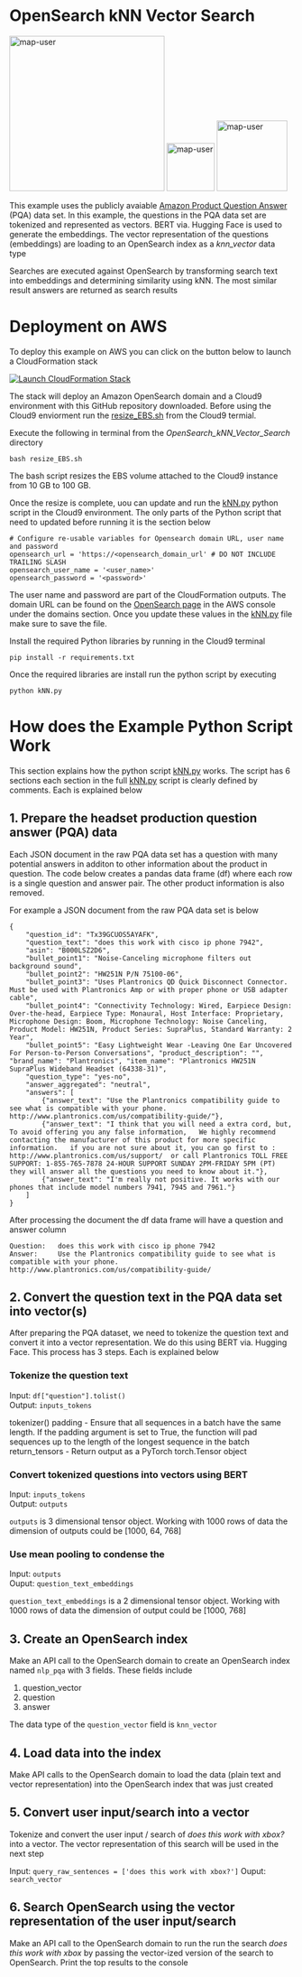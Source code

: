 # OpenSearch kNN Vector Search

<img width="275" alt="map-user" src="https://img.shields.io/badge/cloudformation template deployments-13-blue"> <img width="85" alt="map-user" src="https://img.shields.io/badge/views-512-green"> <img width="125" alt="map-user" src="https://img.shields.io/badge/unique visits-0090-green">

This example uses the publicly avaiable [Amazon Product Question Answer](https://registry.opendata.aws/amazon-pqa/) (PQA) data set. In this example, the questions in the PQA data set are tokenized and represented as vectors. BERT via. Hugging Face is used to generate the embeddings. The vector representation of the questions (embeddings) are loading to an OpenSearch index as a *knn_vector* data type

Searches are executed against OpenSearch by transforming search text into embeddings and determining similarity using kNN. The most similar result answers are returned as search results

# Deployment on AWS

To deploy this example on AWS you can click on the button below to launch a CloudFormation stack

[![Launch CloudFormation Stack](https://sharkech-public.s3.amazonaws.com/misc-public/cloudformation-launch-stack.png)](https://console.aws.amazon.com/cloudformation/home#/stacks/new?stackName=open-search-kNN&templateURL=https://sharkech-public.s3.amazonaws.com/misc-public/OpenSearch_kNN_Vector_Search.yaml)

The stack will deploy an Amazon OpenSearch domain and a Cloud9 environment with this GitHub repository downloaded. Before using the Cloud9 enviorment run the [resize_EBS.sh](https://github.com/ev2900/OpenSearch_kNN_Vector_Search/blob/main/resize_EBS.sh) from the Cloud9 termial.

Execute the following in terminal from the *OpenSearch_kNN_Vector_Search* directory

```bash resize_EBS.sh```

The bash script resizes the EBS volume attached to the Cloud9 instance from 10 GB to 100 GB.

Once the resize is complete, uou can update and run the [kNN.py](https://github.com/ev2900/OpenSearch_kNN_Vector_Search/blob/main/kNN.py) python script in the Cloud9 environment. The only parts of the Python script that need to updated before running it is the section below

```
# Configure re-usable variables for Opensearch domain URL, user name and password
opensearch_url = 'https://<opensearch_domain_url' # DO NOT INCLUDE TRAILING SLASH
opensearch_user_name = '<user_name>'
opensearch_password = '<password>'
```

The user name and password are part of the CloudFormation outputs. The domain URL can be found on the [OpenSearch page](https://us-east-1.console.aws.amazon.com/aos/home) in the AWS console under the domains section. Once you update these values in the [kNN.py](https://github.com/ev2900/OpenSearch_kNN_Vector_Search/blob/main/kNN.py) file make sure to save the file.

Install the required Python libraries by running in the Cloud9 terminal

```pip install -r requirements.txt```

Once the required libraries are install run the python script by executing

```python kNN.py```

# How does the Example Python Script Work

This section explains how the python script [kNN.py](https://github.com/ev2900/OpenSearch_kNN_Vector_Search/blob/main/kNN.py) works. The script has 6 sections each section in the full [kNN.py](https://github.com/ev2900/OpenSearch_kNN_Vector_Search/blob/main/kNN.py) script is clearly defined by comments. Each is explained below

## 1. Prepare the headset production question answer (PQA) data

Each JSON document in the raw PQA data set has a question with many potential answers in additon to other information about the product in question. The code below creates a pandas data frame (df) where each row is a single question and answer pair. The other product information is also removed.

For example a JSON document from the raw PQA data set is below

```
{
	"question_id": "Tx39GCUOS5AYAFK",
	"question_text": "does this work with cisco ip phone 7942",
	"asin": "B000LSZ2D6",
	"bullet_point1": "Noise-Canceling microphone filters out background sound",
	"bullet_point2": "HW251N P/N 75100-06",
	"bullet_point3": "Uses Plantronics QD Quick Disconnect Connector. Must be used with Plantronics Amp or with proper phone or USB adapter cable",
	"bullet_point4": "Connectivity Technology: Wired, Earpiece Design: Over-the-head, Earpiece Type: Monaural, Host Interface: Proprietary, Microphone Design: Boom, Microphone Technology: Noise Canceling, Product Model: HW251N, Product Series: SupraPlus, Standard Warranty: 2 Year",
	"bullet_point5": "Easy Lightweight Wear -Leaving One Ear Uncovered For Person-to-Person Conversations", "product_description": "", "brand_name": "Plantronics", "item_name": "Plantronics HW251N SupraPlus Wideband Headset (64338-31)",
	"question_type": "yes-no",
	"answer_aggregated": "neutral",
	"answers": [
		{"answer_text": "Use the Plantronics compatibility guide to see what is compatible with your phone. http://www.plantronics.com/us/compatibility-guide/"},
		{"answer_text": "I think that you will need a extra cord, but, To avoid offering you any false information,   We highly recommend contacting the manufacturer of this product for more specific information.   if you are not sure about it, you can go first to :  http://www.plantronics.com/us/support/  or call Plantronics TOLL FREE SUPPORT: 1-855-765-7878 24-HOUR SUPPORT SUNDAY 2PM-FRIDAY 5PM (PT)  they will answer all the questions you need to know about it."},
		{"answer_text": "I'm really not positive. It works with our phones that include model numbers 7941, 7945 and 7961."}
	]
}
```
After processing the document the df data frame will have a question and answer column

	Question: 	does this work with cisco ip phone 7942
	Answer: 	Use the Plantronics compatibility guide to see what is compatible with your phone. http://www.plantronics.com/us/compatibility-guide/

## 2. Convert the question text in the PQA data set into vector(s)

After preparing the PQA dataset, we need to tokenize the question text and convert it into a vector representation. We do this using BERT via. Hugging Face. This process has 3 steps. Each is explained below

### Tokenize the question text

Input:  ```df["question"].tolist()``` <br>
Output: ```inputs_tokens```

tokenizer()
	padding - Ensure that all sequences in a batch have the same length. If the padding argument is set to True, the function will pad sequences up to the length of the longest sequence in the batch
	return_tensors - Return output as a PyTorch torch.Tensor object

### Convert tokenized questions into vectors using BERT

Input:  ```inputs_tokens``` <br>
Output: ```outputs```

```outputs``` is 3 dimensional tensor object. Working with 1000 rows of data the dimension of outputs could be [1000, 64, 768]

### Use mean pooling to condense the

Input: ```outputs``` <br>
Ouput: ```question_text_embeddings```

```question_text_embeddings``` is a 2 dimensional tensor object. Working with 1000 rows of data the dimension of output could be [1000, 768]

## 3. Create an OpenSearch index

Make an API call to the OpenSearch domain to create an OpenSearch index named ```nlp_pqa``` with 3 fields. These fields include

1. question_vector
2. question
3. answer

The data type of the ```question_vector``` field is ```knn_vector```

## 4. Load data into the index

Make API calls to the OpenSearch domain to load the data (plain text and vector representation) into the OpenSearch index that was just created

## 5. Convert user input/search into a vector

Tokenize and convert the user input / search of *does this work with xbox?* into a vector. The vector representation of this search will be used in the next step

Input: ```query_raw_sentences = ['does this work with xbox?']```
Ouput: ```search_vector```

## 6. Search OpenSearch using the vector representation of the user input/search

Make an API call to the OpenSearch domain to run the run the search *does this work with xbox* by passing the vector-ized version of the search to OpenSearch. Print the top results to the console
